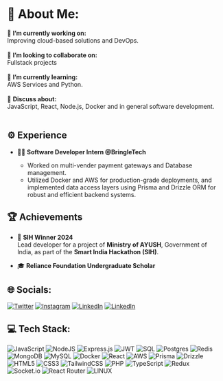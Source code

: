 # 💫 About Me:
🔭 **I’m currently working on:**  <br>Improving cloud-based solutions and DevOps.<br><br>👯 **I’m looking to collaborate on:**  <br>Fullstack projects<br><br>🌱 **I’m currently learning:**  <br>AWS Services and Python.<br><br>💬 **Discuss about:**  <br>JavaScript, React, Node.js, Docker and in general software development.<br><br>

## ⚙️ **Experience**

- 🧑‍💻 **Software Developer Intern @BringleTech**
  
  - Worked on multi-vender payment gateways and Database management.
  - Utilized Docker and AWS for production-grade deployments, and implemented data access layers using
     Prisma and Drizzle ORM for robust and efficient backend systems.

## 🏆 **Achievements**
- 🏅 **SIH Winner 2024**  
   Lead developer for a project of **Ministry of AYUSH**, Government of India, as part of the **Smart India Hackathon (SIH)**.  

- 🎓 **Reliance Foundation Undergraduate Scholar**  

## 🌐 Socials:
[![Twitter](https://img.shields.io/badge/Twitter-%231DA1F2.svg?logo=Twitter&logoColor=white)](https://x.com/sania_singla) [![Instagram](https://img.shields.io/badge/Instagram-%23E4405F.svg?logo=Instagram&logoColor=white)](https://www.instagram.com/sania__singla/) [![LinkedIn](https://img.shields.io/badge/LinkedIn-%230077B5.svg?logo=linkedin&logoColor=white)](https://www.linkedin.com/in/sania-singla/) [![LinkedIn](https://img.shields.io/badge/Discord-%230077B5.svg?logo=discord&logoColor=white)](https://discord.com/channels/@sania_singla)

## 💻 Tech Stack:
![JavaScript](https://img.shields.io/badge/javascript-%23323330.svg?style=for-the-badge&logo=javascript&logoColor=%23F7DF1E) ![NodeJS](https://img.shields.io/badge/node.js-6DA55F?style=for-the-badge&logo=node.js&logoColor=white) ![Express.js](https://img.shields.io/badge/express.js-%23404d59.svg?style=for-the-badge&logo=express&logoColor=%2361DAFB) ![JWT](https://img.shields.io/badge/JWT-black?style=for-the-badge&logo=JSON%20web%20tokens) ![SQL](https://img.shields.io/badge/sql-%23E34F26.svg?style=for-the-badge&logo=sql&logoColor=white) ![Postgres](https://img.shields.io/badge/postgres-%23316192.svg?style=for-the-badge&logo=postgresql&logoColor=white) ![Redis](https://img.shields.io/badge/redis-%23DD0031.svg?style=for-the-badge&logo=redis&logoColor=white) ![MongoDB](https://img.shields.io/badge/MongoDB-%234ea94b.svg?style=for-the-badge&logo=mongodb&logoColor=white) ![MySQL](https://img.shields.io/badge/mysql-%2300f.svg?style=for-the-badge&logo=mysql&logoColor=white) ![Docker](https://img.shields.io/badge/docker-%230db7ed.svg?style=for-the-badge&logo=docker&logoColor=white) ![React](https://img.shields.io/badge/react-%2320232a.svg?style=for-the-badge&logo=react&logoColor=%2361DAFB) ![AWS](https://img.shields.io/badge/AWS-%23FF9900.svg?style=for-the-badge&logo=amazon-aws&logoColor=white) ![Prisma](https://img.shields.io/badge/prisma-%23E34F26.svg?style=for-the-badge&logo=prisma&logoColor=white) ![Drizzle](https://img.shields.io/badge/drizzle-%23E34F26.svg?style=for-the-badge&logo=drizzle&logoColor=white) ![HTML5](https://img.shields.io/badge/html5-%23E34F26.svg?style=for-the-badge&logo=html5&logoColor=white) ![CSS3](https://img.shields.io/badge/css3-%231572B6.svg?style=for-the-badge&logo=css3&logoColor=white) ![TailwindCSS](https://img.shields.io/badge/tailwindcss-%2338B2AC.svg?style=for-the-badge&logo=tailwind-css&logoColor=white) ![PHP](https://img.shields.io/badge/php-%23777BB4.svg?style=for-the-badge&logo=php&logoColor=white) ![TypeScript](https://img.shields.io/badge/typescript-%23007ACC.svg?style=for-the-badge&logo=typescript&logoColor=white) ![Redux](https://img.shields.io/badge/redux-%23593d88.svg?style=for-the-badge&logo=redux&logoColor=white) ![Socket.io](https://img.shields.io/badge/Socket.io-black?style=for-the-badge&logo=socket.io&badgeColor=010101) ![React Router](https://img.shields.io/badge/React_Router-CA4245?style=for-the-badge&logo=react-router&logoColor=white)  ![LINUX](https://img.shields.io/badge/Linux-FCC624?style=for-the-badge&logo=linux&logoColor=black)
